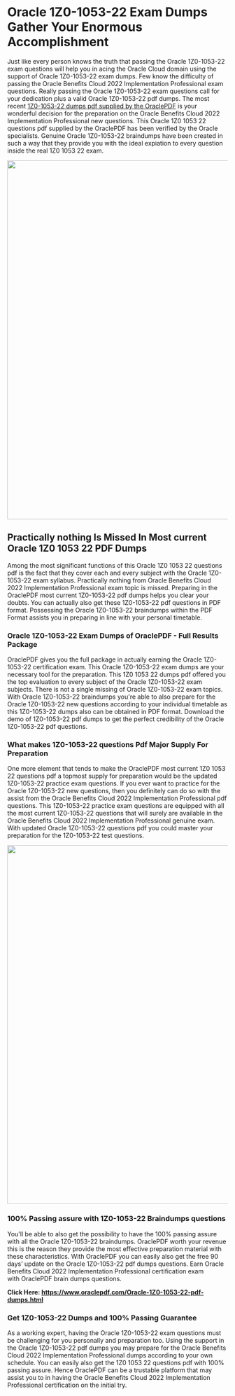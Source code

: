 <h1>Oracle 1Z0-1053-22 Exam Dumps Gather Your Enormous Accomplishment</h1>
<p>Just like every person knows the truth that passing the Oracle 1Z0-1053-22 exam questions will help you in acing the&nbsp;Oracle Cloud&nbsp;domain using the support of Oracle 1Z0-1053-22 exam dumps. Few know the difficulty of passing the Oracle Benefits Cloud 2022 Implementation Professional exam questions. Really passing the Oracle 1Z0-1053-22 exam questions call for your dedication plus a valid Oracle 1Z0-1053-22 pdf dumps. The most recent&nbsp;<a href="https://www.oraclepdf.com/Oracle-1Z0-1053-22-pdf-dumps.html">1Z0-1053-22 dumps pdf supplied by the OraclePDF</a>&nbsp;is your wonderful decision for the preparation on the Oracle Benefits Cloud 2022 Implementation Professional new questions. This Oracle 1Z0 1053 22 questions pdf supplied by the OraclePDF has been verified by the Oracle specialists. Genuine Oracle 1Z0-1053-22 braindumps have been created in such a way that they provide you with the ideal expiation to every question inside the real 1Z0 1053 22 exam.</p>
<p><a href="https://www.oraclepdf.com/Oracle-1Z0-1053-22-pdf-dumps.html"><img src="https://i.ibb.co/mJY6Knz/1.png" width="820" /></a></p>
<h2>Practically nothing Is Missed In Most current Oracle 1Z0 1053 22 PDF Dumps</h2>
<p>Among the most significant functions of this Oracle 1Z0 1053 22 questions pdf is the fact that they cover each and every subject with the Oracle 1Z0-1053-22 exam syllabus. Practically nothing from Oracle Benefits Cloud 2022 Implementation Professional exam topic is missed. Preparing in the OraclePDF most current 1Z0-1053-22 pdf dumps helps you clear your doubts. You can actually also get these 1Z0-1053-22 pdf questions in PDF format. Possessing the Oracle 1Z0-1053-22 braindumps within the PDF Format assists you in preparing in line with your personal timetable.</p>
<h3>Oracle 1Z0-1053-22 Exam Dumps of OraclePDF - Full Results Package</h3>
<p>OraclePDF gives you the full package in actually earning the Oracle 1Z0-1053-22 certification exam. This Oracle 1Z0-1053-22 exam dumps are your necessary tool for the preparation. This 1Z0 1053 22 dumps pdf offered you the top evaluation to every subject of the Oracle 1Z0-1053-22 exam subjects. There is not a single missing of Oracle 1Z0-1053-22 exam topics. With Oracle 1Z0-1053-22 braindumps you're able to also prepare for the Oracle 1Z0-1053-22 new questions according to your individual timetable as this 1Z0-1053-22 dumps also can be obtained in PDF format. Download the demo of 1Z0-1053-22 pdf dumps to get the perfect credibility of the Oracle 1Z0-1053-22 pdf questions.</p>
<h3>What makes 1Z0-1053-22 questions Pdf Major Supply For Preparation</h3>
<p>One more element that tends to make the OraclePDF most current 1Z0 1053 22 questions pdf a topmost supply for preparation would be the updated 1Z0-1053-22 practice exam questions. If you ever want to practice for the Oracle 1Z0-1053-22 new questions, then you definitely can do so with the assist from the Oracle Benefits Cloud 2022 Implementation Professional pdf questions. This 1Z0-1053-22 practice exam questions are equipped with all the most current 1Z0-1053-22 questions that will surely are available in the Oracle Benefits Cloud 2022 Implementation Professional genuine exam. With updated Oracle 1Z0-1053-22 questions pdf you could master your preparation for the 1Z0-1053-22 test questions.</p>
<p><img src="https://i.ibb.co/TWQ7T6D/2.png" width="820" /></p>
<h3>100% Passing assure with 1Z0-1053-22 Braindumps questions</h3>
<p>You'll be able to also get the possibility to have the 100% passing assure with all the Oracle 1Z0-1053-22 braindumps. OraclePDF worth your revenue this is the reason they provide the most effective preparation material with these characteristics. With OraclePDF you can easily also get the free 90 days&rsquo; update on the Oracle 1Z0-1053-22 pdf dumps questions. Earn Oracle Benefits Cloud 2022 Implementation Professional certification exam with&nbsp;OraclePDF&nbsp;brain dumps questions.</p>
<p><strong>Click Here: <a href="https://www.oraclepdf.com/Oracle-1Z0-1053-22-pdf-dumps.html">https://www.oraclepdf.com/Oracle-1Z0-1053-22-pdf-dumps.html</a></strong></p>
<h3>Get 1Z0-1053-22&nbsp;Dumps&nbsp;and 100% Passing Guarantee</h3>
<p>As a working expert, having the Oracle 1Z0-1053-22 exam questions must be challenging for you personally and preparation too. Using the support in the Oracle 1Z0-1053-22 pdf dumps you may prepare for the Oracle Benefits Cloud 2022 Implementation Professional dumps according to your own schedule. You can easily also get the 1Z0 1053 22 questions pdf with 100% passing assure. Hence OraclePDF can be a trustable platform that may assist you to in having the Oracle Benefits Cloud 2022 Implementation Professional certification on the initial try.</p>
